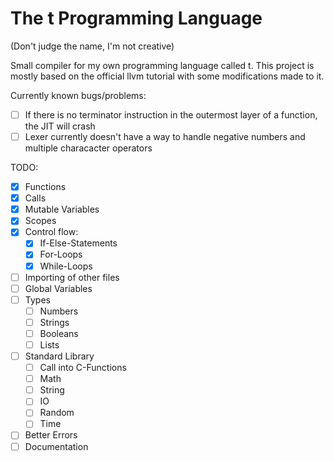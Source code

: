 # The t Programming Language
(Don't judge the name, I'm not creative)

Small compiler for my own programming language called t.
This project is mostly based on the official llvm tutorial with some modifications made to it.

Currently known bugs/problems:
- [ ] If there is no terminator instruction in the outermost layer of a function, the JIT will crash
- [ ] Lexer currently doesn't have a way to handle negative numbers and multiple characacter operators

TODO:
- [x] Functions
- [x] Calls
- [x] Mutable Variables
- [x] Scopes
- [x] Control flow:
  - [x] If-Else-Statements
  - [x] For-Loops
  - [x] While-Loops
- [ ] Importing of other files
- [ ] Global Variables
- [ ] Types
  - [ ] Numbers
  - [ ] Strings
  - [ ] Booleans
  - [ ] Lists
- [ ] Standard Library
  - [ ] Call into C-Functions
  - [ ] Math
  - [ ] String
  - [ ] IO
  - [ ] Random
  - [ ] Time
- [ ] Better Errors
- [ ] Documentation